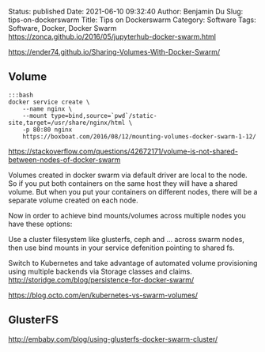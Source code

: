 Status: published
Date: 2021-06-10 09:32:40
Author: Benjamin Du
Slug: tips-on-dockerswarm
Title: Tips on Dockerswarm
Category: Software
Tags: Software, Docker, Docker Swarm
https://zonca.github.io/2016/05/jupyterhub-docker-swarm.html

https://ender74.github.io/Sharing-Volumes-With-Docker-Swarm/

## Volume

    :::bash
    docker service create \
        --name nginx \
        --mount type=bind,source=`pwd`/static-site,target=/usr/share/nginx/html \
        -p 80:80 nginx
        https://boxboat.com/2016/08/12/mounting-volumes-docker-swarm-1-12/

https://stackoverflow.com/questions/42672171/volume-is-not-shared-between-nodes-of-docker-swarm

Volumes created in docker swarm via default driver are local to the node. So if you put both containers on the same host they will have a shared volume. But when you put your containers on different nodes, there will be a separate volume created on each node.

Now in order to achieve bind mounts/volumes across multiple nodes you have these options:

Use a cluster filesystem like glusterfs, ceph and ... across swarm nodes, then use bind mounts in your service defenition pointing to shared fs.


Switch to Kubernetes and take advantage of automated volume provisioning using multiple backends via Storage classes and claims.
http://storidge.com/blog/persistence-for-docker-swarm/

https://blog.octo.com/en/kubernetes-vs-swarm-volumes/

## GlusterFS

http://embaby.com/blog/using-glusterfs-docker-swarm-cluster/
